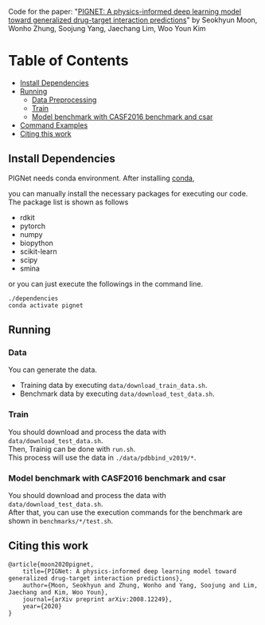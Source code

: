 Code for the paper: "[PIGNET: A physics-informed deep learning model toward generalized drug-target interaction predictions](https://doi.org/10.1039/D1SC06946B)" by Seokhyun Moon, Wonho Zhung, Soojung Yang, Jaechang Lim, Woo Youn Kim

# Table of Contents
- [Install Dependencies](#install-dependencies)
- [Running](#running)
    - [Data Preprocessing](#data-preprocessing)
    - [Train](#train)
    - [Model benchmark with CASF2016 benchmark and csar](#model-benchmark-with-casf2016-benchmark-and-csar)
- [Command Examples](#command-examples)
- [Citing this work](#citing-this-work)

## Install Dependencies
PIGNet needs conda environment. After installing [conda](https://www.anaconda.com/),

you can manually install the necessary packages for executing our code. The package list is shown as follows
- rdkit
- pytorch
- numpy
- biopython
- scikit-learn
- scipy
- smina

or you can just execute the followings in the command line.
```
./dependencies
conda activate pignet
```

## Running 
### Data
You can generate the data.  
- Training data by executing `data/download_train_data.sh`.  
- Benchmark data by executing `data/download_test_data.sh`.  

### Train
You should download and process the data with `data/download_test_data.sh`.  
Then, Trainig can be done with `run.sh`.  
This process will use the data in `./data/pdbbind_v2019/*`.  

### Model benchmark with CASF2016 benchmark and csar
You should download and process the data with `data/download_test_data.sh`.  
After that, you can use the execution commands for the benchmark are shown in `benchmarks/*/test.sh`.  

## Citing this work
~~~
@article{moon2020pignet,
    title={PIGNet: A physics-informed deep learning model toward generalized drug-target interaction predictions},
    author={Moon, Seokhyun and Zhung, Wonho and Yang, Soojung and Lim, Jaechang and Kim, Woo Youn},
    journal={arXiv preprint arXiv:2008.12249},
    year={2020}
}
~~~
